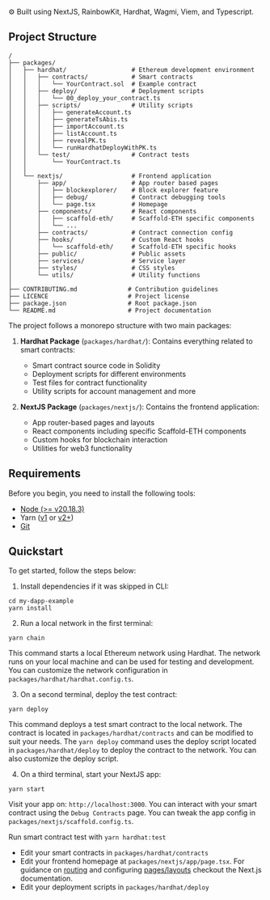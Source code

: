 
⚙️ Built using NextJS, RainbowKit, Hardhat, Wagmi, Viem, and Typescript.

## Project Structure

```
/
├── packages/
│   ├── hardhat/                  # Ethereum development environment
│   │   ├── contracts/            # Smart contracts
│   │   │   └── YourContract.sol  # Example contract
│   │   ├── deploy/               # Deployment scripts
│   │   │   └── 00_deploy_your_contract.ts
│   │   ├── scripts/              # Utility scripts
│   │   │   ├── generateAccount.ts
│   │   │   ├── generateTsAbis.ts
│   │   │   ├── importAccount.ts
│   │   │   ├── listAccount.ts
│   │   │   ├── revealPK.ts
│   │   │   └── runHardhatDeployWithPK.ts
│   │   └── test/                 # Contract tests
│   │       └── YourContract.ts
│   │
│   └── nextjs/                   # Frontend application
│       ├── app/                  # App router based pages
│       │   ├── blockexplorer/    # Block explorer feature
│       │   ├── debug/            # Contract debugging tools
│       │   └── page.tsx          # Homepage
│       ├── components/           # React components
│       │   ├── scaffold-eth/     # Scaffold-ETH specific components
│       │   └── ...
│       ├── contracts/            # Contract connection config
│       ├── hooks/                # Custom React hooks
│       │   └── scaffold-eth/     # Scaffold-ETH specific hooks
│       ├── public/               # Public assets
│       ├── services/             # Service layer
│       ├── styles/               # CSS styles
│       └── utils/                # Utility functions
│
├── CONTRIBUTING.md              # Contribution guidelines
├── LICENCE                      # Project license
├── package.json                 # Root package.json
└── README.md                    # Project documentation
```

The project follows a monorepo structure with two main packages:

1. **Hardhat Package** (`packages/hardhat/`): Contains everything related to smart contracts:
   - Smart contract source code in Solidity
   - Deployment scripts for different environments
   - Test files for contract functionality
   - Utility scripts for account management and more

2. **NextJS Package** (`packages/nextjs/`): Contains the frontend application:
   - App router-based pages and layouts
   - React components including specific Scaffold-ETH components
   - Custom hooks for blockchain interaction
   - Utilities for web3 functionality

## Requirements

Before you begin, you need to install the following tools:

- [Node (>= v20.18.3)](https://nodejs.org/en/download/)
- Yarn ([v1](https://classic.yarnpkg.com/en/docs/install/) or [v2+](https://yarnpkg.com/getting-started/install))
- [Git](https://git-scm.com/downloads)

## Quickstart

To get started, follow the steps below:

1. Install dependencies if it was skipped in CLI:

```
cd my-dapp-example
yarn install
```

2. Run a local network in the first terminal:

```
yarn chain
```

This command starts a local Ethereum network using Hardhat. The network runs on your local machine and can be used for testing and development. You can customize the network configuration in `packages/hardhat/hardhat.config.ts`.

3. On a second terminal, deploy the test contract:

```
yarn deploy
```

This command deploys a test smart contract to the local network. The contract is located in `packages/hardhat/contracts` and can be modified to suit your needs. The `yarn deploy` command uses the deploy script located in `packages/hardhat/deploy` to deploy the contract to the network. You can also customize the deploy script.

4. On a third terminal, start your NextJS app:

```
yarn start
```

Visit your app on: `http://localhost:3000`. You can interact with your smart contract using the `Debug Contracts` page. You can tweak the app config in `packages/nextjs/scaffold.config.ts`.

Run smart contract test with `yarn hardhat:test`

- Edit your smart contracts in `packages/hardhat/contracts`
- Edit your frontend homepage at `packages/nextjs/app/page.tsx`. For guidance on [routing](https://nextjs.org/docs/app/building-your-application/routing/defining-routes) and configuring [pages/layouts](https://nextjs.org/docs/app/building-your-application/routing/pages-and-layouts) checkout the Next.js documentation.
- Edit your deployment scripts in `packages/hardhat/deploy`

